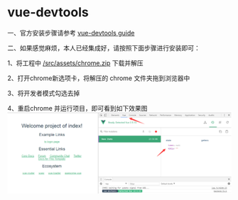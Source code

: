 # vue-devtools

一、官方安装步骤请参考
[vue-devtools guide](https://github.com/vuejs/vue-devtools)

二、如果感觉麻烦，本人已经集成好，请按照下面步骤进行安装即可：

1、将工程中 [/src/assets/chrome.zip](/src/assets/chrome.zip) 下载并解压

2、打开chrome新选项卡，将解压的 chrome 文件夹拖到浏览器中

3、将开发者模式勾选去掉

4、重启chrome 并运行项目，即可看到如下效果图![](/src/assets/vuex.png)
